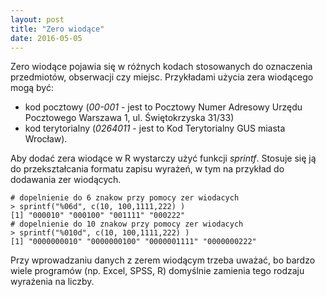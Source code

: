 ```yaml
---
layout: post
title: "Zero wiodące"
date: 2016-05-05
---
```


Zero wiodące pojawia się w różnych kodach stosowanych do oznaczenia przedmiotów, obserwacji czy miejsc. Przykładami użycia zera wiodącego mogą być:

  * kod pocztowy (_00-001_ - jest to Pocztowy Numer Adresowy Urzędu Pocztowego Warszawa 1, ul. Świętokrzyska 31/33) 
  * kod terytorialny (_0264011_ - jest to Kod Terytorialny GUS miasta Wrocław).

Aby dodać zera wiodące w R wystarczy użyć funkcji _sprintf_. Stosuje się ją do przekształcania formatu zapisu wyrażeń, w tym na przykład do dodawania zer wiodących. 

```
# dopelnienie do 6 znakow przy pomocy zer wiodacych
> sprintf("%06d", c(10, 100,1111,222) ) 
[1] "000010" "000100" "001111" "000222"
# dopelnienie do 10 znakow przy pomocy zer wiodacych
> sprintf("%010d", c(10, 100,1111,222) ) 
[1] "0000000010" "0000000100" "0000001111" "0000000222"
```

Przy wprowadzaniu danych z zerem wiodącym trzeba uważać, bo bardzo wiele programów (np. Excel, SPSS, R) domyślnie zamienia tego rodzaju wyrażenia na liczby.


